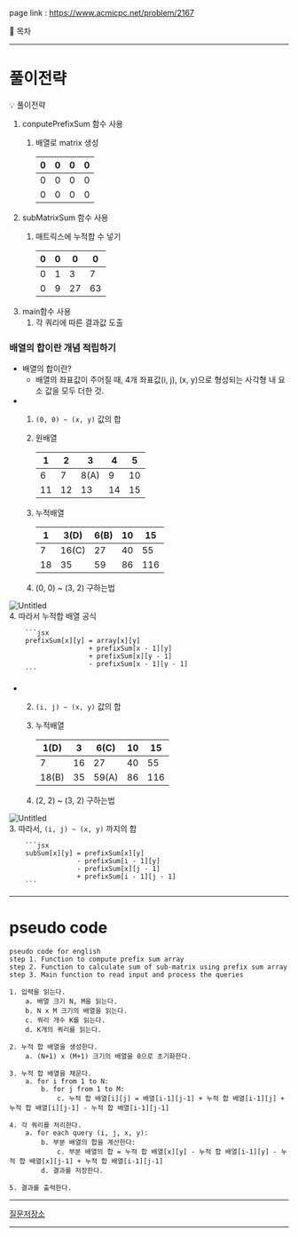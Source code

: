 page link : https://www.acmicpc.net/problem/2167

<aside>
📄 목차

</aside>

---

# 풀이전략

<aside>
💡 풀이전략

1. conputePrefixSum 함수 사용
    1. 배열로 matrix 생성
        
        
        | 0 | 0 | 0 | 0 |
        | --- | --- | --- | --- |
        | 0 | 0 | 0 | 0 |
        | 0 | 0 | 0 | 0 |
2. subMatrixSum 함수 사용
    1. 매트릭스에 누적합 수 넣기
        
        
        | 0 | 0 | 0 | 0 |
        | --- | --- | --- | --- |
        | 0 | 1 | 3 | 7 |
        | 0 | 9 | 27 | 63 |
3. main함수 사용
    1. 각 쿼리에 따른 결과값 도출
</aside>

### 배열의 합이란 개념 적립하기

- 배열의 합이란?
    - 배열의 좌표값이 주어질 때, 4개 좌표값(i, j), (x, y)으로 형성되는 사각형 내 요소 값을 모두 더한 것.
- 1. `(0, 0) ~ (x, y)` 값의 합
    1. 원배열
        
        
        | 1 | 2 | 3 | 4 | 5 |
        | --- | --- | --- | --- | --- |
        | 6 | 7 | 8(A) | 9 | 10 |
        | 11 | 12 | 13 | 14 | 15 |
    2. 누적배열
        
        
        | 1 | 3(D) | 6(B) | 10 | 15 |
        | --- | --- | --- | --- | --- |
        | 7 | 16(C) | 27 | 40 | 55 |
        | 18 | 35 | 59 | 86 | 116 |
    3. (0, 0) ~ (3, 2) 구하는법
        
![Untitled](https://prod-files-secure.s3.us-west-2.amazonaws.com/6b8d40ba-5287-42be-84df-56b1c96a2c05/1beaf6e7-ae2b-4ea6-b810-04dfbac55df6/Untitled.png)        
    4. 따라서 누적합 배열 공식
        
        ```jsx
        prefixSum[x][y] = array[x][y]
                        + prefixSum[x - 1][y]
                        + prefixSum[x][y - 1]
                        - prefixSum[x - 1][y - 1]
        ```
        
    
- 2. `(i, j) ~ (x, y)` 값의 합
    1. 누적배열
        
        
        | 1(D) | 3 | 6(C) | 10 | 15 |
        | --- | --- | --- | --- | --- |
        | 7 | 16 | 27 | 40 | 55 |
        | 18(B) | 35 | 59(A) | 86 | 116 |
    2. (2, 2) ~ (3, 2) 구하는법
        
![Untitled](https://prod-files-secure.s3.us-west-2.amazonaws.com/6b8d40ba-5287-42be-84df-56b1c96a2c05/7ff4dcd1-dc90-4193-b2c5-993145a2a283/Untitled.png)        
    3. 따라서, `(i, j) ~ (x, y)` 까지의 합
        
        ```jsx
        subSum[x][y] = prefixSum[x][y]
                     - prefixSum[i - 1][y]
                     - prefixSum[x][j - 1]
                     + prefixSum[i - 1][j - 1]
        ```
        

---

# pseudo code

```
pseudo code for english
step 1. Function to compute prefix sum array
step 2. Function to calculate sum of sub-matrix using prefix sum array
step 3. Main function to read input and process the queries

1. 입력을 읽는다.
    a. 배열 크기 N, M을 읽는다.
    b. N x M 크기의 배열을 읽는다.
    c. 쿼리 개수 K를 읽는다.
    d. K개의 쿼리를 읽는다.

2. 누적 합 배열을 생성한다.
    a. (N+1) x (M+1) 크기의 배열을 0으로 초기화한다.

3. 누적 합 배열을 채운다.
    a. for i from 1 to N:
        b. for j from 1 to M:
            c. 누적 합 배열[i][j] = 배열[i-1][j-1] + 누적 합 배열[i-1][j] + 누적 합 배열[i][j-1] - 누적 합 배열[i-1][j-1]

4. 각 쿼리를 처리한다.
    a. for each query (i, j, x, y):
        b. 부분 배열의 합을 계산한다:
            c. 부분 배열의 합 = 누적 합 배열[x][y] - 누적 합 배열[i-1][y] - 누적 합 배열[x][j-1] + 누적 합 배열[i-1][j-1]
        d. 결과를 저장한다.

5. 결과를 출력한다.
```

---

[질문저장소](https://www.notion.so/a376cdb21ac24aad97ae5fc9584b3e08?pvs=21)

---
